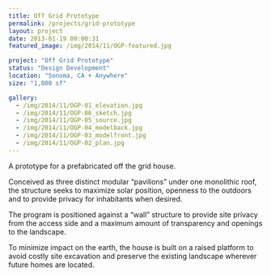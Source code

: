 ```yaml
---
title: Off Grid Prototype
permalink: /projects/grid-prototype
layout: project
date: 2013-01-19 00:00:31
featured_image: /img/2014/11/OGP-featured.jpg

project: "Off Grid Prototype"
status: "Design Development"
location: "Sonoma, CA + Anywhere"
size: "1,800 sf"

gallery:
  - /img/2014/11/OGP-01_elevation.jpg
  - /img/2014/11/OGP-06_sketch.jpg
  - /img/2014/11/OGP-05_source.jpg
  - /img/2014/11/OGP-04_modelback.jpg
  - /img/2014/11/OGP-03_modelfront.jpg
  - /img/2014/11/OGP-02_plan.jpg
---
```


A prototype for a prefabricated off the grid house. 

Conceived as three distinct modular “pavilions” under one monolithic roof, the structure seeks to maximize solar position, openness to the outdoors and to provide privacy for inhabitants when desired.

The program is positioned against a “wall” structure to provide site privacy from the access side and a maximum amount of transparency and openings to the landscape.

To minimize impact on the earth, the house is built on a raised platform to avoid costly site excavation and preserve the existing landscape wherever future homes are located.
